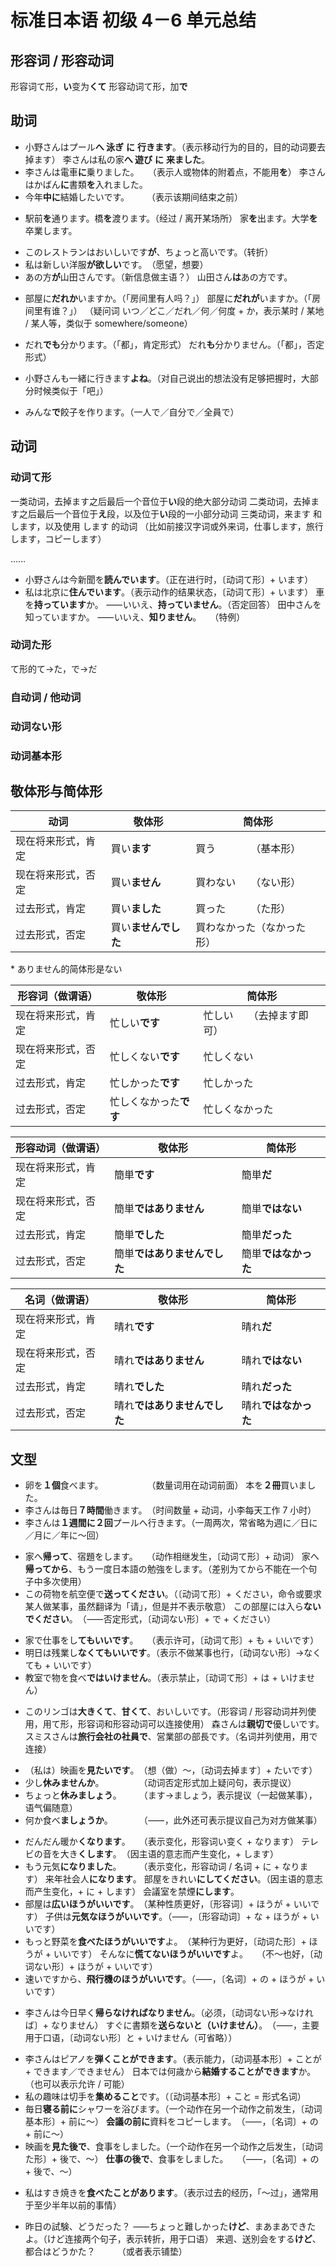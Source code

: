 # 标准日本语 初级 4－6 单元总结

<link href="/notes/static/jp.css" rel="stylesheet">

<!-- 22 finished -->

## 形容词 / 形容动词

形容词<span class="jp">て</span>形，<b class="jp">い</b>变为<b class="jp">くて</b>
形容动词<span class="jp">て</span>形，加<b class="jp">で</b>

## 助词

- <span class="jp">小野さんはプール<b>へ 泳ぎ</b> <b class="green">に</b> <b>行きます</b>。</span>（表示移动行为的目的，目的动词要去掉<span class="jp">ます</span>）
  <span class="jp">李さんは私の家<b>へ 遊び</b> <b class="green">に</b> <b>来ました</b>。</span>
- <span class="jp">李さんは電車<b class="green">に</b>乗りました。</span>　　（表示人或物体的附着点，不能用<b class="jp">を</b>）
  <span class="jp">李さんはかばん<b class="green">に</b>書類<b>を</b>入れました。</span>
- <span class="jp">今年<b>中</b><b class="green">に</b>結婚したいです。</span>　　　（表示该期间结束之前）

<!--  -->

- <span class="jp">駅前<b class="green">を</b>通ります。橋<b class="green">を</b>渡ります。</span>（经过 / 离开某场所）
  <span class="jp">家<b class="green">を</b>出ます。大学<b class="green">を</b>卒業します。</span>

<!--  -->

- <span class="jp">このレストランはおいしいです<b class="green">が</b>、ちょっと高いです。</span>（转折）
- <span class="jp">私は新しい洋服<b class="green">が</b><b>欲しい</b>です。</span>　（愿望，想要）
- <span class="jp">あの方<b class="green">が</b>山田さんです。</span>（新信息做主语？）
  <span class="jp">山田さん<b>は</b>あの方です。</span>

<!--  -->

- <span class="jp">部屋に<b>だれ</b><b class="green">か</b>いますか。</span>（「房间里有人吗？」）
  <span class="jp">部屋に<b>だれ</b><b>が</b>いますか。</span>（「房间里有谁？」）
  （疑问词 <span class="jp">いつ／どこ／だれ／何／何度</span> + <span class="jp">か</span>，表示某时 / 某地 / 某人等，类似于 somewhere/someone）

<!--  -->

- <span class="jp">だれ<b class="green">でも</b>分かります。</span>（「都」，肯定形式）
  <span class="jp">だれ<b class="green">も</b>分かりません。</span>（「都」，否定形式）

<!--  -->

- <span class="jp">小野さんも一緒に行きます<b class="green">よね</b>。</span>（对自己说出的想法没有足够把握时，大部分时候类似于「吧」）

<!--  -->

- <span class="jp">みんな<b class="green">で</b>餃子を作ります。</span>（<span class="jp">一人で／自分で／全員で</span>）

## 动词

### 动词<span class="jp">て</span>形

<!-- TODO 专业的语法是什么 -->

一类动词，去掉<span class="jp">ます</span>之后最后一个音位于<b class="jp">い</b>段的绝大部分动词
二类动词，去掉<span class="jp">ます</span>之后最后一个音位于<b class="jp">え</b>段，以及位于<b class="jp">い</b>段的一小部分动词
三类动词，<span class="jp">来ます</span> 和 <span class="jp">します</span>，以及使用 <span class="jp">します</span> 的动词
（比如前接汉字词或外来词，<span class="jp">仕事します</span>，<span class="jp">旅行します</span>，<span class="jp">コピーします</span>）

……

- <span class="jp">小野さんは今新聞を<b>読んでいます</b>。</span>（正在进行时，〔动词<span class="jp">て</span>形〕+ <span class="jp">います</span>）
- <span class="jp">私は北京に<b>住んでいます</b>。</span>（表示动作的结果状态，〔动词<span class="jp">て</span>形〕+ <span class="jp">います</span>）
  <span class="jp">車を<b>持っています</b>か。</span>
  <span class="jp">⸺いいえ、<b>持っていません</b>。</span>（否定回答）
  <span class="jp">田中さんを知っていますか。</span>
  <span class="jp">⸺いいえ、<b>知りません</b>。</span>　　（特例）

### 动词<span class="jp">た</span>形

<span class="jp">て</span>形的<span class="jp">て→た</span>，<span class="jp">で→だ</span>

### 自动词 / 他动词

### 动词<span class="jp">ない</span>形

### 动词基本形

## 敬体形与简体形

| <span class="green">动词</span> | 敬体形                                          | 简体形                                                                     |
| ------------------------------- | ----------------------------------------------- | -------------------------------------------------------------------------- |
| 现在将来形式，肯定              | <span class="jp">買い<b>ます</b></span>         | <span class="jp">買う</span>　　　　（基本形）                             |
| 现在将来形式，否定              | <span class="jp">買い<b>ません</b></span>       | <span class="jp">買わない</span>　　（<span class="jp">ない</span>形）     |
| 过去形式，肯定                  | <span class="jp">買い<b>ました</b></span>       | <span class="jp">買った</span>　　　（<span class="jp">た</span>形）       |
| 过去形式，否定                  | <span class="jp">買い<b>ませんでした</b></span> | <span class="jp">買わなかった</span>（<span class="jp">なかった</span>形） |

\* <span class="jp">ありません</span>的简体形是<span class="jp">ない</span>

| <span class="green">形容词（做谓语）</span> | 敬体形                                            | 简体形                                                                     |
| ------------------------------------------- | ------------------------------------------------- | -------------------------------------------------------------------------- |
| 现在将来形式，肯定                          | <span class="jp">忙しい<b>です</b></span>         | <span class="jp">忙しい</span>　　（去掉<span class="jp">ます</span>即可） |
| 现在将来形式，否定                          | <span class="jp">忙しくない<b>です</b></span>     | <span class="jp">忙しくない</span>                                         |
| 过去形式，肯定                              | <span class="jp">忙しかった<b>です</b></span>     | <span class="jp">忙しかった</span>                                         |
| 过去形式，否定                              | <span class="jp">忙しくなかった<b>です</b></span> | <span class="jp">忙しくなかった</span>                                     |

| <span class="green">形容动词（做谓语）</span> | 敬体形                                                  | 简体形                                          |
| --------------------------------------------- | ------------------------------------------------------- | ----------------------------------------------- |
| 现在将来形式，肯定                            | <span class="jp">簡単<b>です</b></span>                 | <span class="jp">簡単<b>だ</b></span>           |
| 现在将来形式，否定                            | <span class="jp">簡単<b>ではありません</b></span>       | <span class="jp">簡単<b>ではない</b></span>     |
| 过去形式，肯定                                | <span class="jp">簡単<b>でした</b></span>               | <span class="jp">簡単<b>だった</b></span>       |
| 过去形式，否定                                | <span class="jp">簡単<b>ではありませんでした</b></span> | <span class="jp">簡単<b>ではなかった</b></span> |

| <span class="green">名词（做谓语）</span> | 敬体形                                                  | 简体形                                          |
| ----------------------------------------- | ------------------------------------------------------- | ----------------------------------------------- |
| 现在将来形式，肯定                        | <span class="jp">晴れ<b>です</b></span>                 | <span class="jp">晴れ<b>だ</b></span>           |
| 现在将来形式，否定                        | <span class="jp">晴れ<b>ではありません</b></span>       | <span class="jp">晴れ<b>ではない</b></span>     |
| 过去形式，肯定                            | <span class="jp">晴れ<b>でした</b></span>               | <span class="jp">晴れ<b>だった</b></span>       |
| 过去形式，否定                            | <span class="jp">晴れ<b>ではありませんでした</b></span> | <span class="jp">晴れ<b>ではなかった</b></span> |

## 文型

- <span class="jp">卵を<b>１個</b>食べます。</span>　　　　　　（数量词用在动词前面）
  <span class="jp">本を<b>２冊</b>買いました。</span>
- <span class="jp">李さんは毎日<b>７時間</b>働きます。</span>　（时间数量 + 动词，小李每天工作 7 小时）
- <span class="jp">李さんは<b>１週間に２回</b>プールへ行きます。</span>（一周两次，常省略为<span class="jp">週に／日に／月に／年に～回</span>）

<!--  -->

- <span class="jp">家へ<b>帰って</b>、宿題をします。</span>　　（动作相继发生，〔动词<span class="jp">て</span>形〕+ 动词）
  <span class="jp">家へ<b>帰ってから</b>、もう一度日本語の勉強をします。</span>（差别为<span class="jp">てから</span>不能在一个句子中多次使用）
- <span class="jp">この荷物を航空便で<b>送ってください</b>。</span>（〔动词<span class="jp">て</span>形〕+ <span class="jp">ください</span>，命令或要求某人做某事，虽然翻译为「请」，但是并不表示敬意）
  <span class="jp">この部屋には入ら<b>ないでください</b>。</span>　（⸺否定形式，〔动词<span class="jp">ない</span>形〕+ <span class="jp">で</span> + <span class="jp">ください</span>）

<!--  -->

- <span class="jp">家で仕事をし<b>てもいいです</b>。</span>　　（表示许可，〔动词<span class="jp">て</span>形〕+ <span class="jp">も</span> + <span class="jp">いいです</span>）
- <span class="jp">明日は残業し<b>なくてもいいです</b>。</span>（表示不做某事也行，〔动词<span class="jp">ない</span>形〕<span class="jp">→なくても</span> + <span class="jp">いいです</span>）
- <span class="jp">教室で物を食べ<b>ではいけません</b>。</span>（表示禁止，〔动词<span class="jp">て</span>形〕+ <span class="jp">は</span> + <span class="jp">いけません</span>）

<!--  -->

- <span class="jp">このリンゴは<b>大きくて</b>、<b>甘くて</b>、おいしいです。</span>（形容词 / 形容动词并列使用，用<span class="jp">て</span>形，形容词和形容动词可以连接使用）
  <span class="jp">森さんは<b>親切で</b>優しいです。</span>
  <span class="jp">スミスさんは<b>旅行会社の社員で</b>、営業部の部長です。</span>（名词并列使用，用<span class="jp">で</span>连接）

<!--  -->

- <span class="jp">（私は）映画を<b>見たいです</b>。</span>　（想（做）～，〔动词去掉<span class="jp">ます</span>〕+ <span class="jp">たいです</span>）
- <span class="jp">少し<b>休みませんか</b>。</span>　　　　　（动词否定形式加上疑问句，表示提议）
- <span class="jp">ちょっと<b>休みましょう</b>。</span>　　　（<span class="jp">ます→ましょう</span>，表示提议（一起做某事），语气偏随意）
- <span class="jp">何か食べ<b>ましょう</b><b class="green">か</b>。</span>　　　　（⸺，此外还可表示提议自己为对方做某事）

<!--  -->

- <span class="jp">だんだん暖か<b>くなります</b>。</span>　　（表示变化，形容词<span class="jp">い</span>变<span class="jp">く</span> + <span class="jp">なります</span>）
  <span class="jp">テレビの音を大き<b>くします</b>。</span>　（因主语的意志而产生变化，+ <span class="jp">します</span>）
- <span class="jp">もう元気<b>になりました</b>。</span>　　　（表示变化，形容动词 / 名词 + <span class="jp">に</span> + <span class="jp">なります</span>）
  <span class="jp">来年社会人<b>になります</b>。</span>
  <span class="jp">部屋をきれい<b>にしてください</b>。</span>（因主语的意志而产生变化，+ <span class="jp">に</span> + <span class="jp">します</span>）
  <span class="jp">会議室を禁煙<b>にします</b>。</span>
- <span class="jp">部屋は<b>広い</b><b class="green">ほうが</b><b>いいです</b>。</span>　（某种性质更好，〔形容词〕+ <span class="jp">ほうが</span> + <span class="jp">いいです</span>）
  <span class="jp">子供は<b>元気</b><b class="green">なほうが</b><b>いいです</b>。</span>（⸺，〔形容动词〕+ <span class="jp">な</span> + <span class="jp">ほうが</span> + <span class="jp">いいです</span>）
- <span class="jp">もっと野菜を<b>食べた</b><b class="green">ほうが</b><b>いいです</b>よ。</span>　（某种行为更好，〔动词<span class="jp">た</span>形〕+ <span class="jp">ほうが</span> + <span class="jp">いいです</span>）
  <span class="jp">そんなに<b>慌てない</b><b class="green">ほうが</b><b>いいです</b>よ。</span>　　（不～也好，〔动词<span class="jp">ない</span>形〕+ <span class="jp">ほうが</span> + <span class="jp">いいです</span>）
- <span class="jp">速いですから、<b>飛行機</b><b class="green">のほうが</b><b>いいです</b>。</span>（⸺，〔名词〕+ <span class="jp">の</span> + <span class="jp">ほうが</span> + <span class="jp">いいです</span>）

<!--  -->

- <span class="jp">李さんは今日早く<b>帰らなければなりません</b>。</span>（必须，〔动词<span class="jp">ない</span>形<span class="jp">→なければ</span>〕+ <span class="jp">なりません</span>）
  <span class="jp">すぐに書類を<b>送らないと（いけません）</b>。</span>　（⸺，主要用于口语，〔动词<span class="jp">ない</span>形〕<span class="jp">と</span> + <span class="jp">いけません</span>（可省略））

<!--  -->

- <span class="jp">李さんはピアノを<b>弾く</b><b class="green">ことが</b><b>できます</b>。</span>（表示能力，〔动词基本形〕+ <span class="jp">ことが</span> + <span class="jp">できます／できません</span>）
  <span class="jp">日本では何歳から<b>結婚する</b><b class="green">ことが</b><b>できます</b>か。</span>（也可以表示允许 / 可能）
- <span class="jp">私の趣味は切手を<b>集める</b><b class="green">こと</b>です。</span>（〔动词基本形〕+ <span class="jp">こと</span> = 形式名词）
- <span class="jp">毎日<b>寝る</b><b class="green">前に</b>シャワーを浴びます。</span>（一个动作在另一个动作之前发生，〔动词基本形〕+ <span class="jp">前に</span>～）
  <span class="jp"><b>会議</b><b class="green">の前に</b>資料をコピーします。</span>　（⸺，〔名词〕+ <span class="jp">の</span> + <span class="jp">前に</span>～）
- <span class="jp">映画を<b>見た</b><b class="green">後で</b>、食事をしました。</span>（一个动作在另一个动作之后发生，〔动词<span class="jp">た</span>形〕+ <span class="jp">後で</span>、～）
  <span class="jp"><b>仕事</b><b class="green">の後で</b>、食事をしました。</span>　　（⸺，〔名词〕+ <span class="jp">の</span> + <span class="jp">後で</span>、～）

<!--  -->

- <span class="jp">私はすき焼きを<b>食べた</b><b class="green">ことが</b><b>あります</b>。</span>（表示过去的经历，「～过」，通常用于至少半年以前的事情）

<!--  -->

- <span class="jp">昨日の試験、どうだった？</span>
  <span class="jp">⸺ちょっと難しかった<b>けど</b>、まあまあできたよ。</span>（<span class="jp">けど</span>连接两个句子，表示转折，用于口语）
  <span class="jp">来週、送別会をする<b>けど</b>、都合はどうかた？</span>　　　（或者表示铺垫）
